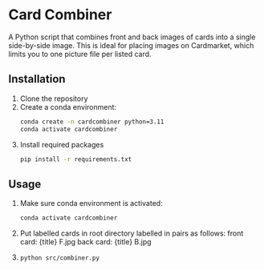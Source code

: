 # Card Combiner

A Python script that combines front and back images of cards into a single side-by-side image. This is ideal for placing images on Cardmarket, which limits you to one picture file per listed card.

## Installation

1. Clone the repository
2. Create a conda environment:
   ```bash
   conda create -n cardcombiner python=3.11
   conda activate cardcombiner
3. Install required packages 
   ```bash
   pip install -r requirements.txt

## Usage

1. Make sure conda environment is activated: 
   ```bash
   conda activate cardcombiner
2. Put labelled cards in root directory labelled in pairs as follows:
   front card: {title} F.jpg
   back card: {title} B.jpg
3. ```bash
   python src/combiner.py
